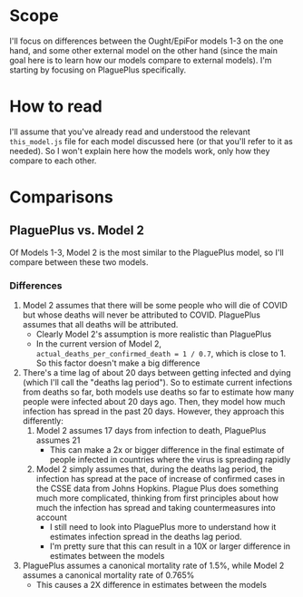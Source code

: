 # Scope

I'll focus on differences between the Ought/EpiFor models 1-3 on the one hand, and some other external model on the other hand (since the main goal here is to learn how our models compare to external models). I'm starting by focusing on PlaguePlus specifically.

# How to read

I'll assume that you've already read and understood the relevant `this_model.js` file for each model discussed here (or that you'll refer to it as needed). So I won't explain here how the models work, only how they compare to each other.

# Comparisons

## PlaguePlus vs. Model 2

Of Models 1-3, Model 2 is the most similar to the PlaguePlus model, so I'll compare between these two models.

### Differences

1. Model 2 assumes that there will be some people who will die of COVID but whose deaths will never be attributed to COVID. PlaguePlus assumes that all deaths will be attributed.
    * Clearly Model 2's assumption is more realistic than PlaguePlus
    * In the current version of Model 2, `actual_deaths_per_confirmed_death = 1 / 0.7`, which is close to 1. So this factor doesn't make a big difference
2. There's a time lag of about 20 days between getting infected and dying (which I'll call the "deaths lag period"). So to estimate current infections from deaths so far, both models use deaths so far to estimate how many people were infected about 20 days ago. Then, they model how much infection has spread in the past 20 days. However, they approach this differently:
    1. Model 2 assumes 17 days from infection to death, PlaguePlus assumes 21
        * This can make a 2x or bigger difference in the final estimate of people infected in countries where the virus is spreading rapidly
    2. Model 2 simply assumes that, during the deaths lag period, the infection has spread at the pace of increase of confirmed cases in the CSSE data from Johns Hopkins. Plague Plus does something much more complicated, thinking from first principles about how much the infection has spread and taking countermeasures into account
        * I still need to look into PlaguePlus more to understand how it estimates infection spread in the deaths lag period.
        * I'm pretty sure that this can result in a 10X or larger difference in estimates between the models
3. PlaguePlus assumes a canonical mortality rate of 1.5%, while Model 2 assumes a canonical mortality rate of 0.765%
    * This causes a 2X difference in estimates between the models
